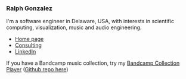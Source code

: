 ### Ralph Gonzalez

I'm a software engineer in Delaware, USA, with interests in scientific computing, visualization, music and audio engineering.
* [Home page](https://sites.google.com/site/ralphgonz/)
* [Consulting](https://www.muskratworks.com)
* [LinkedIn](https://www.linkedin.com/in/ralph-gonzalez-a0760111)

If you have a Bandcamp music collection, try my [Bandcamp Collection Player](http://bcradio.muskratworks.com) ([Github repo here](https://github.com/ralphgonz/bcradio))
